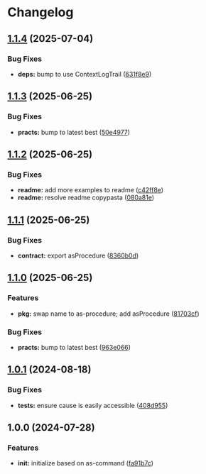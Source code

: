 # Changelog

## [1.1.4](https://github.com/ehmpathy/as-procedure/compare/v1.1.3...v1.1.4) (2025-07-04)


### Bug Fixes

* **deps:** bump to use ContextLogTrail ([631f8e9](https://github.com/ehmpathy/as-procedure/commit/631f8e9031bba00bf3f9846e682ce670b4f8ac0f))

## [1.1.3](https://github.com/ehmpathy/as-procedure/compare/v1.1.2...v1.1.3) (2025-06-25)


### Bug Fixes

* **practs:** bump to latest best ([50e4977](https://github.com/ehmpathy/as-procedure/commit/50e4977a79acf704a083286da3b412c5ca004aea))

## [1.1.2](https://github.com/ehmpathy/as-procedure/compare/v1.1.1...v1.1.2) (2025-06-25)


### Bug Fixes

* **readme:** add more examples to readme ([c42ff8e](https://github.com/ehmpathy/as-procedure/commit/c42ff8e44cbf58490f782878d698406cc2879c25))
* **readme:** resolve readme copypasta ([080a81e](https://github.com/ehmpathy/as-procedure/commit/080a81e16a90ae10462587ba49233dae62146b1d))

## [1.1.1](https://github.com/ehmpathy/as-procedure/compare/v1.1.0...v1.1.1) (2025-06-25)


### Bug Fixes

* **contract:** export asProcedure ([8360b0d](https://github.com/ehmpathy/as-procedure/commit/8360b0dafcdd6944c476bfb04171f6817fba486d))

## [1.1.0](https://github.com/ehmpathy/as-procedure/compare/v1.0.1...v1.1.0) (2025-06-25)


### Features

* **pkg:** swap name to as-procedure; add asProcedure ([81703cf](https://github.com/ehmpathy/as-procedure/commit/81703cfd16cba0a33231f3de0cf84b617455ee59))


### Bug Fixes

* **practs:** bump to latest best ([963e066](https://github.com/ehmpathy/as-procedure/commit/963e0666b7978f9255e46b735daf300a219a7efb))

## [1.0.1](https://github.com/ehmpathy/procedure-fns/compare/v1.0.0...v1.0.1) (2024-08-18)


### Bug Fixes

* **tests:** ensure cause is easily accessible ([408d955](https://github.com/ehmpathy/procedure-fns/commit/408d955599e6b83cad7c6bf5c9f5155111fd5568))

## 1.0.0 (2024-07-28)


### Features

* **init:** initialize based on as-command ([fa91b7c](https://github.com/ehmpathy/procedure-fns/commit/fa91b7cd8b71aa62e4cb3d08282a8d14fff4f7c2))
